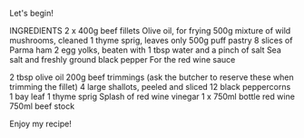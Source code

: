 Let's begin!

INGREDIENTS
2 x 400g beef fillets
Olive oil, for frying
500g mixture of wild mushrooms, cleaned
1 thyme sprig, leaves only
500g puff pastry
8 slices of Parma ham
2 egg yolks, beaten with 1 tbsp water and a pinch of salt
Sea salt and freshly ground black pepper
For the red wine sauce

2 tbsp olive oil
200g beef trimmings (ask the butcher to reserve these when trimming the fillet)
4 large shallots, peeled and sliced
12 black peppercorns
1 bay leaf
1 thyme sprig
Splash of red wine vinegar
1 x 750ml bottle red wine
750ml beef stock

Enjoy my recipe!